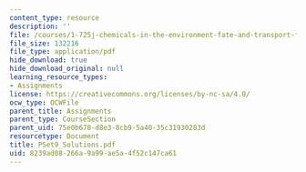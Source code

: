 ```yaml
---
content_type: resource
description: ''
file: /courses/1-725j-chemicals-in-the-environment-fate-and-transport-fall-2004/8239ad08266a9a99ae5a4f52c147ca61_PSet9_Solutions.pdf
file_size: 132216
file_type: application/pdf
hide_download: true
hide_download_original: null
learning_resource_types:
- Assignments
license: https://creativecommons.org/licenses/by-nc-sa/4.0/
ocw_type: OCWFile
parent_title: Assignments
parent_type: CourseSection
parent_uid: 75e0b678-d8e3-8cb9-5a40-35c31930283d
resourcetype: Document
title: PSet9_Solutions.pdf
uid: 8239ad08-266a-9a99-ae5a-4f52c147ca61
---
```

